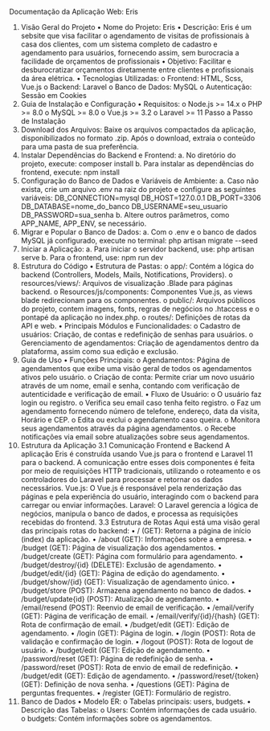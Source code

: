 Documentação da Aplicação Web: Eris 
1. Visão Geral do Projeto 
• Nome do Projeto: Eris 
• Descrição: Eris é um sebsite que visa facilitar o agendamento de visitas de 
profissionais à casa dos clientes, com um sistema completo de cadastro e 
agendamento para usuários, fornecendo assim, sem burocracia a facilidade de 
orçamentos de profissionais 
• Objetivo: Facilitar e desburocratizar orçamentos diretamente entre clientes e 
profissionais da área elétrica. 
• Tecnologias Utilizadas: 
o Frontend: HTML, Scss, Vue.js 
o Backend: Laravel 
o Banco de Dados: MySQL 
o Autenticação: Sessão em Cookies 
2. Guia de Instalação e Configuração 
• Requisitos: 
o Node.js >= 14.x 
o PHP >= 8.0 
o MySQL >= 8.0 
o Vue.js >= 3.2 
o Laravel >= 11 
Passo a Passo de Instalação 
1. Download dos Arquivos: Baixe os arquivos compactados da 
aplicação, disponibilizados no formato .zip. Após o download, 
extraia o conteúdo para uma pasta de sua preferência. 
2. Instalar Dependências do Backend e Frontend: 
a. No diretório do projeto, execute: 
composer install 
b. Para instalar as dependências do frontend, execute: 
npm install 
3. Configuração do Banco de Dados e Variáveis de Ambiente: 
a. Caso não exista, crie um arquivo .env na raiz do projeto 
e configure as seguintes variáveis: 
DB_CONNECTION=mysql 
DB_HOST=127.0.0.1 
DB_PORT=3306 
DB_DATABASE=nome_do_banco 
DB_USERNAME=seu_usuario 
DB_PASSWORD=sua_senha 
b. Altere outros parâmetros, como APP_NAME, APP_ENV, se 
necessário. 
4. Migrar e Popular o Banco de Dados: 
a. Com o .env e o banco de dados MySQL já configurado, 
execute no terminal: 
php artisan migrate --seed 
5. Iniciar a Aplicação: 
a. Para iniciar o servidor backend, use: 
php artisan serve 
b. Para o frontend, use: 
npm run dev 
3. Estrutura do Código 
• Estrutura de Pastas: 
o app/: Contém a lógica do backend (Controllers, Models, Mails, 
Notifications, Providers). 
o resources/views/: Arquivos de visualização .Blade para páginas 
backend. 
o Resources/js/components: Componentes Vue.js, as views blade 
redirecionam para os componentes. 
o public/: Arquivos públicos do projeto, contem imagens, fonts, regras de 
negócios no .htaccess e o pontapé da aplicação no index.php. 
o routes/: Definições de rotas da API e web. 
• Principais Módulos e Funcionalidades: 
o Cadastro de usuários: Criação, de contas e redefinição de senhas para 
usuários. 
o Gerenciamento de agendamentos: Criação de agendamentos dentro 
da plataforma, assim como sua edição e exclusão. 
4. Guia de Uso 
• Funções Principais: 
o Agendamentos: Página de agendamentos que exibe uma visão geral de 
todos os agendamentos ativos pelo usuário. 
o Criação de conta: Permite criar um novo usuário através de um nome, 
email e senha, contando com verificação de autenticidade e verificação 
de email. 
• Fluxo de Usuário: 
o O usuário faz login ou registro. 
o Verifica seu email caso tenha feito registro. 
o Faz um agendamento fornecendo número de telefone, endereço, data da 
visita, Horário e CEP. 
o Edita ou exclui o agendamento caso queira. 
o Monitora seus agendamentos através da página agendamentos. 
o Recebe notificações via email sobre atualizações sobre seus 
agendamentos. 
5. Estrutura da Aplicação 
3.1 Comunicação Frontend e Backend 
A aplicação Eris é construída usando Vue.js para o frontend e Laravel 11 para o 
backend. A comunicação entre esses dois componentes é feita por meio de 
requisições HTTP tradicionais, utilizando o roteamento e os controladores do 
Laravel para processar e retornar os dados necessários. 
Vue.js: O Vue.js é responsável pela renderização das páginas e pela experiência 
do usuário, interagindo com o backend para carregar ou enviar informações. 
Laravel: O Laravel gerencia a lógica de negócios, manipula o banco de dados, e 
processa as requisições recebidas do frontend. 
3.3 Estrutura de Rotas 
Aqui está uma visão geral das principais rotas do backend: 
• / (GET): Retorna a página de início (index) da aplicação. 
• /about (GET): Informações sobre a empresa. 
• /budget (GET): Página de visualização dos agendamentos. 
• /budget/create (GET): Página com formulário para agendamento. 
• /budget/destroy/{id} (DELETE): Exclusão de agendamento. 
• /budget/edit/{id} (GET): Página de edição do agendamento. 
• /budget/show/{id} (GET): Visualização de agendamento único. 
• /budget/store (POST): Armazena agendamento no banco de dados. 
• /budget/update{id} (POST): Atualização de agendamento. 
• /email/resend (POST): Reenvio de email de verificação. 
• /email/verify (GET): Página de verificação de email. 
• /email/verify/{id}/{hash} (GET): Rota de confirmação de email. 
• /budget/edit (GET): Edição de agendamento. 
• /login (GET): Página de login. 
• /login (POST): Rota de validação e confirmação de login. 
• /logout (POST): Rota de logout de usuário. 
• /budget/edit (GET): Edição de agendamento. 
• /password/reset (GET): Página de redefinição de senha. 
• /password/reset (POST): Rota de envio de email de redefinição. 
• /budget/edit (GET): Edição de agendamento. 
• /password/reset/{token} (GET): Definição de nova senha. 
• /questions (GET): Página de perguntas frequentes. 
• /register (GET): Formulário de registro. 
6. Banco de Dados 
• Modelo ER: 
o Tabelas principais: users, budgets. 
• Descrição das Tabelas: 
o Users: Contém informações de cada usuário. 
o budgets: Contém informações sobre os agendamentos.

